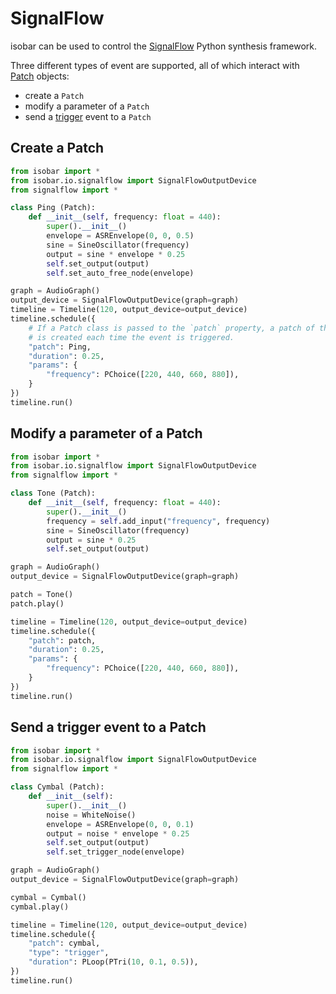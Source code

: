 # SignalFlow

isobar can be used to control the [SignalFlow](https://signalflow.dev/) Python synthesis framework.

Three different types of event are supported, all of which interact with [Patch](https://signalflow.dev/patch/) objects:

- create a `Patch`
- modify a parameter of a `Patch`
- send a [trigger](https://signalflow.dev/patch/inputs/#triggers) event to a `Patch`

## Create a Patch

```python
from isobar import *
from isobar.io.signalflow import SignalFlowOutputDevice
from signalflow import *

class Ping (Patch):
    def __init__(self, frequency: float = 440):
        super().__init__()
        envelope = ASREnvelope(0, 0, 0.5)
        sine = SineOscillator(frequency)
        output = sine * envelope * 0.25
        self.set_output(output)
        self.set_auto_free_node(envelope)

graph = AudioGraph()
output_device = SignalFlowOutputDevice(graph=graph)
timeline = Timeline(120, output_device=output_device)
timeline.schedule({
    # If a Patch class is passed to the `patch` property, a patch of this class
    # is created each time the event is triggered.
    "patch": Ping,
    "duration": 0.25,
    "params": {
        "frequency": PChoice([220, 440, 660, 880]),
    }
})
timeline.run()
```

## Modify a parameter of a Patch

```python
from isobar import *
from isobar.io.signalflow import SignalFlowOutputDevice
from signalflow import *

class Tone (Patch):
    def __init__(self, frequency: float = 440):
        super().__init__()
        frequency = self.add_input("frequency", frequency)
        sine = SineOscillator(frequency)
        output = sine * 0.25
        self.set_output(output)

graph = AudioGraph()
output_device = SignalFlowOutputDevice(graph=graph)

patch = Tone()
patch.play()

timeline = Timeline(120, output_device=output_device)
timeline.schedule({
    "patch": patch,
    "duration": 0.25,
    "params": {
        "frequency": PChoice([220, 440, 660, 880]),
    }
})
timeline.run()
```

## Send a trigger event to a Patch

```python
from isobar import *
from isobar.io.signalflow import SignalFlowOutputDevice
from signalflow import *

class Cymbal (Patch):
    def __init__(self):
        super().__init__()
        noise = WhiteNoise()
        envelope = ASREnvelope(0, 0, 0.1)
        output = noise * envelope * 0.25
        self.set_output(output)
        self.set_trigger_node(envelope)

graph = AudioGraph()
output_device = SignalFlowOutputDevice(graph=graph)

cymbal = Cymbal()
cymbal.play()

timeline = Timeline(120, output_device=output_device)
timeline.schedule({
    "patch": cymbal,
    "type": "trigger",
    "duration": PLoop(PTri(10, 0.1, 0.5)),
})
timeline.run()
```